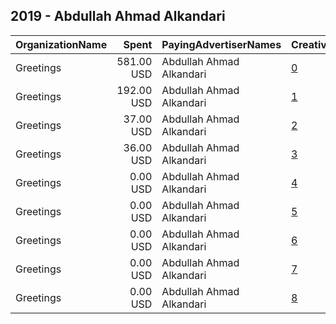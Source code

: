 ## 2019 - Abdullah Ahmad Alkandari 
|OrganizationName|Spent|PayingAdvertiserNames|CreativeUrls|Impressions|Genders|AgeBrackets|CountryCodes|BillingAddresses|CandidateBallotInformation|
|:---|---:|:---|:---|---:|:---|:---|:---|:---|:---|
|Greetings|581.00 USD|Abdullah Ahmad Alkandari|[0](https://www.snap.com/political-ads/asset/28cf09d3e78d95bd0060e245e97d51aeb591d2387e5be5c7758631f9b72fbb0f?mediaType=mp4)|313,832||21+|kuwait|"aladan b2 st50 h4,aladan,23005,KW"||
|Greetings|192.00 USD|Abdullah Ahmad Alkandari|[1](https://www.snap.com/political-ads/asset/6f3783ad0d8186fdf47c36b7b6498836fde2ba7326eb5092079b536eaecede19?mediaType=mp4)|107,404||21+|kuwait|"aladan b2 st50 h4,aladan,23005,KW"||
|Greetings|37.00 USD|Abdullah Ahmad Alkandari|[2](https://www.snap.com/political-ads/asset/d904a129f4cdf70eaabb41b31001039bde90fd0847e47bd9d003097b5be9187d?mediaType=mp4)|21,713||21+|kuwait|"aladan b2 st50 h4,aladan,23005,KW"||
|Greetings|36.00 USD|Abdullah Ahmad Alkandari|[3](https://www.snap.com/political-ads/asset/fbf8c389431d9223187cc4959f12d8079a19751bab5262c72d6b1a0fddbae65c?mediaType=mp4)|21,122||21+|kuwait|"aladan b2 st50 h4,aladan,23005,KW"||
|Greetings|0.00 USD|Abdullah Ahmad Alkandari|[4](https://www.snap.com/political-ads/asset/45ab643900fad42006efbd29ff62ce5a0b78b38efd13e08fc559a33b43ac28a1?mediaType=mp4)|207||21+|kuwait|"aladan b2 st50 h4,aladan,23005,KW"||
|Greetings|0.00 USD|Abdullah Ahmad Alkandari|[5](https://www.snap.com/political-ads/asset/0d82f8fe3e0f2592d7e97881433985326f6b43820064ed237c9b9c09fbf0ffb4?mediaType=mp4)|34||21+|kuwait|"aladan b2 st50 h4,aladan,23005,KW"||
|Greetings|0.00 USD|Abdullah Ahmad Alkandari|[6](https://www.snap.com/political-ads/asset/fffe92c56cc2b2936fed9ec8564720d3c2f44aeac9cb86a664b35be6225165c2?mediaType=mp4)|120||21+|kuwait|"aladan b2 st50 h4,aladan,23005,KW"||
|Greetings|0.00 USD|Abdullah Ahmad Alkandari|[7](https://www.snap.com/political-ads/asset/6284443c801ed4fe9f64837ebb635eef90e18242aaaca243e1ccd3757e594bed?mediaType=mp4)|146||21+|kuwait|"aladan b2 st50 h4,aladan,23005,KW"||
|Greetings|0.00 USD|Abdullah Ahmad Alkandari|[8](https://www.snap.com/political-ads/asset/3ab4bae2f876128f533080602b1fa8afea335ffa07bbafb2344ae6cdf362c81e?mediaType=mp4)|91||21+|kuwait|"aladan b2 st50 h4,aladan,23005,KW"||
